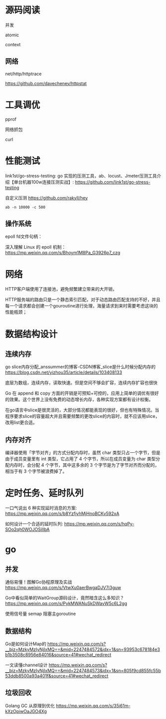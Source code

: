 # 源码阅读
并发

 atomic

 context

## 网络

net/http/httptrace

https://github.com/davecheney/httpstat



# 工具调优

pprof

网络抓包

curl

# 性能测试

link1st/go-stress-testing: go 实现的压测工具，ab、locust、Jmeter压测工具介绍【单台机器100w连接压测实战】: https://github.com/link1st/go-stress-testing

自定义压测
https://github.com/rakyll/hey

```
ab -n 10000 -c 500
```

## 操作系统

epoll fd文件句柄：

深入理解 Linux 的 epoll 机制：
https://mp.weixin.qq.com/s/Bhoym1M8Pa_G3926p7_czg



# 网络

HTTP客户端使用了连接池，避免频繁建立带来的大开销，

HTTP服务端的路由只是一个静态索引匹配，对于动态路由匹配支持的不好，并且每一个请求都会创建一个gouroutine进行处理，海量请求到来时需要考虑这块的性能瓶颈；

# 数据结构设计

## 连续内存

go slice内存分配_anssummer的博客-CSDN博客_slice是什么时候分配内存的
https://blog.csdn.net/yizhou35/article/details/103408133

底层为数组，连续内存，读取快速。但是空间不够会扩容，连续内存扩容也很快

Go 在 append 和 copy 方面的开销是可预知+可控的，应用上简单的调优有很好的效果。这个世界上没有免费的动态增长内存，各种实现方案都有设计权衡。

在go语言中slice是很灵活的，大部分情况都能表现的很好，但也有特殊情况。当程序要求slice的容量超大并且需要频繁的更改slice的内容时，就不应该用slice，改用list更合适。

## 内存对齐

编译器使用「字节对齐」的方式分配内存时，虽然 char 类型只占一个字节，但是由于成员变量里有 int 类型，它占用了 4 个字节，所以在成员变量为 char 类型分配内存时，会分配 4 个字节，其中这多余的 3 个字节是为了字节对齐而分配的，相当于有 3 个字节被浪费掉了。

# 定时任务、延时队列

一口气说出 6 种实现延时消息的方案: https://mp.weixin.qq.com/s/b8YzfjyhMjHnoBCKv592xA

如何设计一个合适的延时队列: https://mp.weixin.qq.com/s/hqPy-SOo2qh0WOJOSilIbA

# go

## 并发

通俗易懂！图解Go协程原理及实战
https://mp.weixin.qq.com/s/VtwXu0aerBwgaDJV7i3guw

Go中看似简单的WaitGroup源码设计，竟然暗含这么多知识？
https://mp.weixin.qq.com/s/PykMWANuSkDWavW5c6L2gg

使用信号量 semap 阻塞主goroutine

## 数据结构

Go是如何设计Map的
https://mp.weixin.qq.com/s?__biz=MzkyMzIyNjIxMQ==&mid=2247484572&idx=1&sn=93953c678184e3b1b3508c8956e84016&source=41#wechat_redirect

一文读懂channel设计
https://mp.weixin.qq.com/s?__biz=MzkyMzIyNjIxMQ==&mid=2247484573&idx=1&sn=805f9cd855fc55b53ddb8500a93a401f&source=41#wechat_redirect

## 垃圾回收

Golang GC 从原理到优化
https://mp.weixin.qq.com/s/35i61m-kXzOpiwOaJGO4Xg
